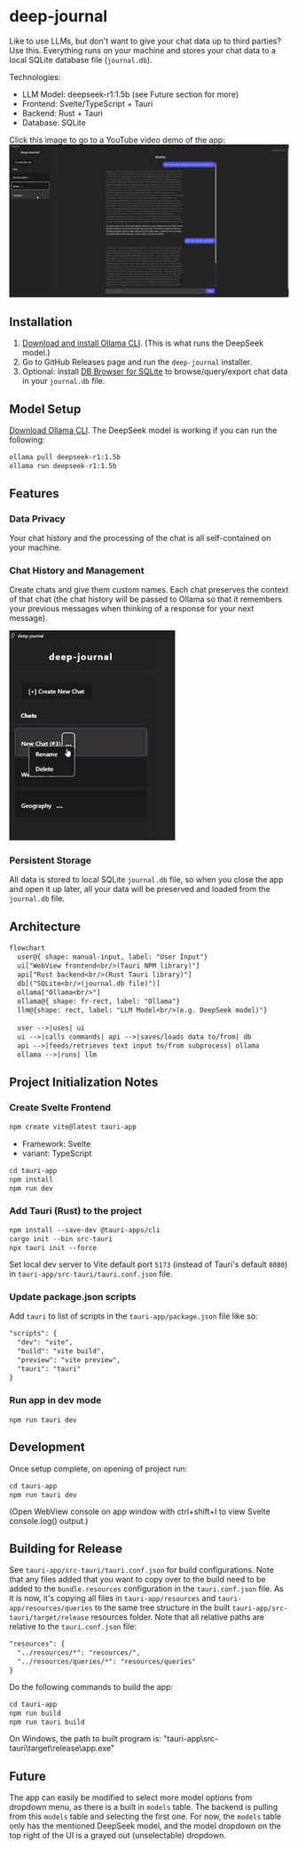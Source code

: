 # deep-journal
Like to use LLMs, but don't want to give your chat data up to third parties? Use this. Everything runs on your machine and stores your chat data to a local SQLite database file (`journal.db`).

Technologies:
- LLM Model: deepseek-r1:1.5b (see Future section for more)
- Frontend: Svelte/TypeScript + Tauri
- Backend: Rust + Tauri
- Database: SQLite

Click this image to go to a YouTube video demo of the app:
[![deep-journal video demo](docs/video-thumbnail.png)](https://youtu.be/JDIWQQrEVKE)
  
## Installation
1. [Download and install Ollama CLI](https://ollama.com/download). (This is what runs the DeepSeek model.)
2. Go to GitHub Releases page and run the `deep-journal` installer.
3. Optional: install [DB Browser for SQLite](https://sqlitebrowser.org/) to browse/query/export chat data in your `journal.db` file.

## Model Setup
[Download Ollama CLI](https://ollama.com/download). The DeepSeek model is working if you can run the following:
```
ollama pull deepseek-r1:1.5b
ollama run deepseek-r1:1.5b
```

## Features
### Data Privacy
Your chat history and the processing of the chat is all self-contained on your machine.

### Chat History and Management
Create chats and give them custom names. Each chat preserves the context of that chat (the chat history will be passed to Ollama so that it remembers your previous messages when thinking of a response for your next message).

<img src="docs/chat-options.png"></img>

### Persistent Storage
All data is stored to local SQLite `journal.db` file, so when you close the app and open it up later, all your data will be preserved and loaded from the `journal.db` file.

## Architecture
```mermaid
flowchart
  user@{ shape: manual-input, label: "User Input"}
  ui["WebView frontend<br/>(Tauri NPM library)"]
  api["Rust backend<br/>(Rust Tauri library)"]
  db[("SQLite<br/>(journal.db file)")]
  ollama["Ollama<br/>"]
  ollama@{ shape: fr-rect, label: "Ollama"}
  llm@{shape: rect, label: "LLM Model<br/>(e.g. DeepSeek model)"}
  
  user -->|uses| ui
  ui -->|calls commands| api -->|saves/loads data to/from| db
  api -->|feeds/retrieves text input to/from subprocess| ollama
  ollama -->|runs| llm
```

## Project Initialization Notes
### Create Svelte Frontend
```powershell
npm create vite@latest tauri-app
```
- Framework: Svelte
- variant: TypeScript

```
cd tauri-app
npm install
npm run dev
```
### Add Tauri (Rust) to the project
```
npm install --save-dev @tauri-apps/cli
cargo init --bin src-tauri
npx tauri init --force
```
Set local dev server to Vite default port `5173` (instead of Tauri's default `8080`) in `tauri-app/src-tauri/tauri.conf.json` file.
### Update package.json scripts
Add `tauri` to list of scripts in the `tauri-app/package.json` file like so:
```
"scripts": {
  "dev": "vite",
  "build": "vite build",
  "preview": "vite preview",
  "tauri": "tauri"
}
```
### Run app in dev mode
```
npm run tauri dev
```

## Development
Once setup complete, on opening of project run:
```
cd tauri-app
npm run tauri dev
```
(Open WebView console on app window with ctrl+shift+I to view Svelte console.log() output.)

## Building for Release
See `tauri-app/src-tauri/tauri.conf.json` for build configurations. Note that any files added that you want to copy over to the build need to be added to the `bundle.resources` configuration in the `tauri.conf.json` file. As it is now, it's copying all files in `tauri-app/resources` and `tauri-app/resources/queries` to the same tree structure in the built `tauri-app/src-tauri/target/release` resources folder. Note that all relative paths are relative to the `tauri.conf.json` file:

```
"resources": {
  "../resources/*": "resources/",
  "../resources/queries/*": "resources/queries"
}
```

Do the following commands to build the app:
```
cd tauri-app
npm run build
npm run tauri build
```

On Windows, the path to built program is: "tauri-app\src-tauri\target\release\app.exe"

## Future
The app can easily be modified to select more model options from dropdown menu, as there is a built in `models` table. The backend is pulling from this `models` table and selecting the first one. For now, the `models` table only has the mentioned DeepSeek model, and the model dropdown on the top right of the UI is a grayed out (unselectable) dropdown.
